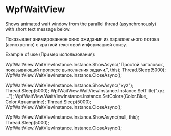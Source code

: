 # WpfWaitView
Shows animated wait window from the parallel thread (asynchronously) with short text message below.

Показывает анимированное окно ожидания из параллельного потока (асинхронно) с краткой текстовой информацией снизу.

Example of use (Пример использования):

WpfWaitView.WaitViewInstance.Instance.ShowAsync("Простой заголовок, показывающий прогресс выполнения задачи.", this);
Thread.Sleep(5000);
WpfWaitView.WaitViewInstance.Instance.CloseAsync();

WpfWaitView.WaitViewInstance.Instance.ShowAsync("xyz");
Thread.Sleep(5000);
WpfWaitView.WaitViewInstance.Instance.SetTitle("xyz ...");
WpfWaitView.WaitViewInstance.Instance.SetColors(Color.Blue, Color.Aquamarine);
Thread.Sleep(5000);
WpfWaitView.WaitViewInstance.Instance.CloseAsync();

WpfWaitView.WaitViewInstance.Instance.ShowAsync(null, this);
Thread.Sleep(5000);
WpfWaitView.WaitViewInstance.Instance.CloseAsync();
